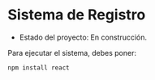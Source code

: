 <h1> Sistema de Registro </h1>

- Estado del proyecto: En construcción. 

Para ejecutar el sistema, debes poner:

```npm install react ```
